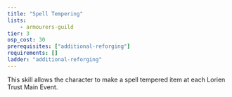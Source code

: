 ```yaml
---
title: "Spell Tempering"
lists:
    - armourers-guild
tier: 3
osp_cost: 30
prerequisites: ["additional-reforging"]
requirements: []
ladder: "additional-reforging"
---
```

This skill allows the character to make a spell tempered item at each Lorien Trust Main Event.